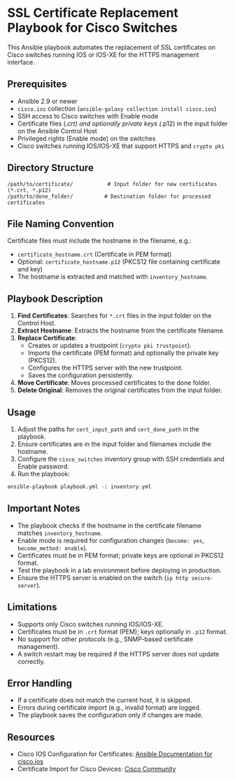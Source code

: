 # SSL Certificate Replacement Playbook for Cisco Switches

This Ansible playbook automates the replacement of SSL certificates on Cisco switches running IOS or IOS-XE for the HTTPS management interface.

## Prerequisites

- Ansible 2.9 or newer
- `cisco.ios` collection (`ansible-galaxy collection install cisco.ios`)
- SSH access to Cisco switches with Enable mode
- Certificate files (*.crt) and optionally private keys (*.p12) in the input folder on the Ansible Control Host
- Privileged rights (Enable mode) on the switches
- Cisco switches running IOS/IOS-XE that support HTTPS and `crypto pki`

## Directory Structure

```plaintext
/path/to/certificate/           # Input folder for new certificates (*.crt, *.p12)
/path/to/done_folder/          # Destination folder for processed certificates
```

## File Naming Convention

Certificate files must include the hostname in the filename, e.g.:
- `certificate_hostname.crt` (Certificate in PEM format)
- Optional: `certificate_hostname.p12` (PKCS12 file containing certificate and key)
- The hostname is extracted and matched with `inventory_hostname`.

## Playbook Description

1. **Find Certificates**: Searches for `*.crt` files in the input folder on the Control Host.
2. **Extract Hostname**: Extracts the hostname from the certificate filename.
3. **Replace Certificate**:
   - Creates or updates a trustpoint (`crypto pki trustpoint`).
   - Imports the certificate (PEM format) and optionally the private key (PKCS12).
   - Configures the HTTPS server with the new trustpoint.
   - Saves the configuration persistently.
4. **Move Certificate**: Moves processed certificates to the done folder.
5. **Delete Original**: Removes the original certificates from the input folder.

## Usage

1. Adjust the paths for `cert_input_path` and `cert_done_path` in the playbook.
2. Ensure certificates are in the input folder and filenames include the hostname.
3. Configure the `cisco_switches` inventory group with SSH credentials and Enable password.
4. Run the playbook:

```bash
ansible-playbook playbook.yml -i inventory.yml
```

## Important Notes

- The playbook checks if the hostname in the certificate filename matches `inventory_hostname`.
- Enable mode is required for configuration changes (`become: yes`, `become_method: enable`).
- Certificates must be in PEM format; private keys are optional in PKCS12 format.
- Test the playbook in a lab environment before deploying in production.
- Ensure the HTTPS server is enabled on the switch (`ip http secure-server`).

## Limitations

- Supports only Cisco switches running IOS/IOS-XE.
- Certificates must be in `.crt` format (PEM); keys optionally in `.p12` format.
- No support for other protocols (e.g., SNMP-based certificate management).
- A switch restart may be required if the HTTPS server does not update correctly.

## Error Handling

- If a certificate does not match the current host, it is skipped.
- Errors during certificate import (e.g., invalid format) are logged.
- The playbook saves the configuration only if changes are made.

## Resources

- Cisco IOS Configuration for Certificates: [Ansible Documentation for cisco.ios](https://docs.ansible.com/ansible/latest/collections/cisco/ios/ios_config_module.html)
- Certificate Import for Cisco Devices: [Cisco Community](https://community.cisco.com/t5/networking-knowledge-base/generating-rsa-keys-certificates-using-ansible/td-p/4683548)
